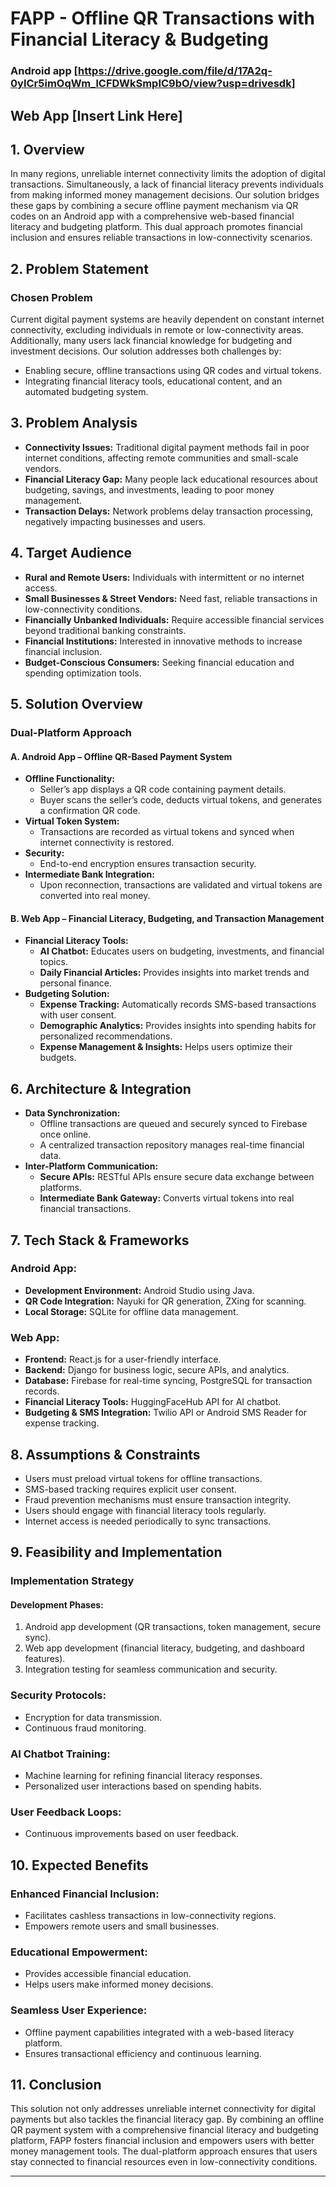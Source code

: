 # FAPP - Offline QR Transactions with Financial Literacy & Budgeting

### Android app  [https://drive.google.com/file/d/17A2q-0yICr5imOqWm_lCFDWkSmpIC9bO/view?usp=drivesdk]
## Web App  [Insert Link Here]



## 1. Overview
In many regions, unreliable internet connectivity limits the adoption of digital transactions. Simultaneously, a lack of financial literacy prevents individuals from making informed money management decisions. Our solution bridges these gaps by combining a secure offline payment mechanism via QR codes on an Android app with a comprehensive web-based financial literacy and budgeting platform. This dual approach promotes financial inclusion and ensures reliable transactions in low-connectivity scenarios.

## 2. Problem Statement
### Chosen Problem
Current digital payment systems are heavily dependent on constant internet connectivity, excluding individuals in remote or low-connectivity areas. Additionally, many users lack financial knowledge for budgeting and investment decisions. Our solution addresses both challenges by:
- Enabling secure, offline transactions using QR codes and virtual tokens.
- Integrating financial literacy tools, educational content, and an automated budgeting system.

## 3. Problem Analysis
- **Connectivity Issues:** Traditional digital payment methods fail in poor internet conditions, affecting remote communities and small-scale vendors.
- **Financial Literacy Gap:** Many people lack educational resources about budgeting, savings, and investments, leading to poor money management.
- **Transaction Delays:** Network problems delay transaction processing, negatively impacting businesses and users.

## 4. Target Audience
- **Rural and Remote Users:** Individuals with intermittent or no internet access.
- **Small Businesses & Street Vendors:** Need fast, reliable transactions in low-connectivity conditions.
- **Financially Unbanked Individuals:** Require accessible financial services beyond traditional banking constraints.
- **Financial Institutions:** Interested in innovative methods to increase financial inclusion.
- **Budget-Conscious Consumers:** Seeking financial education and spending optimization tools.

## 5. Solution Overview
### Dual-Platform Approach
#### A. **Android App – Offline QR-Based Payment System**
- **Offline Functionality:**
  - Seller’s app displays a QR code containing payment details.
  - Buyer scans the seller’s code, deducts virtual tokens, and generates a confirmation QR code.
- **Virtual Token System:**
  - Transactions are recorded as virtual tokens and synced when internet connectivity is restored.
- **Security:**
  - End-to-end encryption ensures transaction security.
- **Intermediate Bank Integration:**
  - Upon reconnection, transactions are validated and virtual tokens are converted into real money.

#### B. **Web App – Financial Literacy, Budgeting, and Transaction Management**
- **Financial Literacy Tools:**
  - **AI Chatbot:** Educates users on budgeting, investments, and financial topics.
  - **Daily Financial Articles:** Provides insights into market trends and personal finance.
- **Budgeting Solution:**
  - **Expense Tracking:** Automatically records SMS-based transactions with user consent.
  - **Demographic Analytics:** Provides insights into spending habits for personalized recommendations.
  - **Expense Management & Insights:** Helps users optimize their budgets.

## 6. Architecture & Integration
- **Data Synchronization:**
  - Offline transactions are queued and securely synced to Firebase once online.
  - A centralized transaction repository manages real-time financial data.
- **Inter-Platform Communication:**
  - **Secure APIs:** RESTful APIs ensure secure data exchange between platforms.
  - **Intermediate Bank Gateway:** Converts virtual tokens into real financial transactions.

## 7. Tech Stack & Frameworks
### **Android App:**
- **Development Environment:** Android Studio using Java.
- **QR Code Integration:** Nayuki for QR generation, ZXing for scanning.
- **Local Storage:** SQLite for offline data management.

### **Web App:**
- **Frontend:** React.js for a user-friendly interface.
- **Backend:** Django for business logic, secure APIs, and analytics.
- **Database:** Firebase for real-time syncing, PostgreSQL for transaction records.
- **Financial Literacy Tools:** HuggingFaceHub API for AI chatbot.
- **Budgeting & SMS Integration:** Twilio API or Android SMS Reader for expense tracking.

## 8. Assumptions & Constraints
- Users must preload virtual tokens for offline transactions.
- SMS-based tracking requires explicit user consent.
- Fraud prevention mechanisms must ensure transaction integrity.
- Users should engage with financial literacy tools regularly.
- Internet access is needed periodically to sync transactions.

## 9. Feasibility and Implementation
### **Implementation Strategy**
#### **Development Phases:**
1. Android app development (QR transactions, token management, secure sync).
2. Web app development (financial literacy, budgeting, and dashboard features).
3. Integration testing for seamless communication and security.

### **Security Protocols:**
- Encryption for data transmission.
- Continuous fraud monitoring.

### **AI Chatbot Training:**
- Machine learning for refining financial literacy responses.
- Personalized user interactions based on spending habits.

### **User Feedback Loops:**
- Continuous improvements based on user feedback.

## 10. Expected Benefits
### **Enhanced Financial Inclusion:**
- Facilitates cashless transactions in low-connectivity regions.
- Empowers remote users and small businesses.

### **Educational Empowerment:**
- Provides accessible financial education.
- Helps users make informed money decisions.

### **Seamless User Experience:**
- Offline payment capabilities integrated with a web-based literacy platform.
- Ensures transactional efficiency and continuous learning.

## 11. Conclusion
This solution not only addresses unreliable internet connectivity for digital payments but also tackles the financial literacy gap. By combining an offline QR payment system with a comprehensive financial literacy and budgeting platform, FAPP fosters financial inclusion and empowers users with better money management tools. The dual-platform approach ensures that users stay connected to financial resources even in low-connectivity conditions.

---
